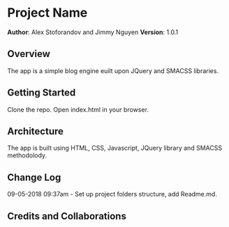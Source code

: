 # Project Name

**Author**: Alex Stoforandov and Jimmy Nguyen
**Version**: 1.0.1

## Overview

The app is a simple blog engine euilt upon JQuery and SMACSS libraries.

## Getting Started

Clone the repo. Open index.html in your browser.

## Architecture

The app is built using HTML, CSS, Javascript, JQuery library and SMACSS methodolody.

## Change Log

09-05-2018 09:37am - Set up project folders structure, add Readme.md.

## Credits and Collaborations

<!-- Give credit (and a link) to other people or resources that helped you build this application. -->
